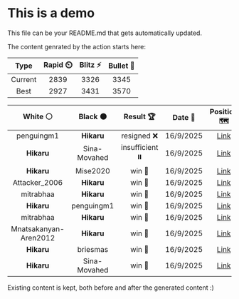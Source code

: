 # This is a demo

This file can be your README.md that gets automatically updated.

The content genrated by the action starts here:

<!--START_SECTION:chessStats-->
<!-- Automatically generated with https://github.com/Balastrong/chess-stats-action -->

| Type | Rapid ⏲️ | Blitz ⚡ | Bullet 🔫 |
|:---:|:---:|:---:|:---:|
| Current | 2839 | 3326 | 3345 |
| Best | 2927 | 3431 | 3570 |

| White ⚪ | Black ⚫ | Result 🏆 | Date 📅 | Position 🗺️ | Type 🕕 |
|:---:|:---:|:---:|:---:|:---:|:---:|
| penguingm1 | **Hikaru** | resigned ❌ | 16/9/2025 | <a href="http://www.ee.unb.ca/cgi-bin/tervo/fen.pl?select=8/8/8/2p1kBpp/2Pn2P1/4K3/5NP1/8 w - - 0 40">Link</a> | Blitz |
| **Hikaru** | Sina-Movahed | insufficient ⏸️ | 16/9/2025 | <a href="http://www.ee.unb.ca/cgi-bin/tervo/fen.pl?select=8/8/8/2K2k2/8/8/8/8 b - - 0 77">Link</a> | Blitz |
| **Hikaru** | Mise2020 | win 🥇 | 16/9/2025 | <a href="http://www.ee.unb.ca/cgi-bin/tervo/fen.pl?select=QRr5/p1pk1ppp/4p3/3p4/3q4/8/P1P2PPP/2B2RK1 b - - 0 17">Link</a> | Blitz |
| Attacker_2006 | **Hikaru** | win 🥇 | 16/9/2025 | <a href="http://www.ee.unb.ca/cgi-bin/tervo/fen.pl?select=3q2k1/p6p/8/5pp1/3PPb2/1P1R2Q1/P5PK/2r5 w - - 0 45">Link</a> | Blitz |
| mitrabhaa | **Hikaru** | win 🥇 | 16/9/2025 | <a href="http://www.ee.unb.ca/cgi-bin/tervo/fen.pl?select=8/2p2p1k/1pNp1Qp1/pP1P2p1/P1P2bP1/5P2/3q4/3K4 w - - 22 47">Link</a> | Blitz |
| **Hikaru** | penguingm1 | win 🥇 | 16/9/2025 | <a href="http://www.ee.unb.ca/cgi-bin/tervo/fen.pl?select=8/8/3p2p1/3R1r1p/1p1PR1kP/6P1/5BK1/1r6 b - - 2 54">Link</a> | Blitz |
| mitrabhaa | **Hikaru** | win 🥇 | 16/9/2025 | <a href="http://www.ee.unb.ca/cgi-bin/tervo/fen.pl?select=8/1pRr2k1/1P5p/4r1p1/1R2p3/6PP/5PK1/3q4 w - - 0 57">Link</a> | Blitz |
| Mnatsakanyan-Aren2012 | **Hikaru** | win 🥇 | 16/9/2025 | <a href="http://www.ee.unb.ca/cgi-bin/tervo/fen.pl?select=rqr3k1/5p1p/1p2pbp1/1b1p4/3P3B/1p2P1P1/1Q3PBP/2R3K1 w - - 0 26">Link</a> | Blitz |
| **Hikaru** | briesmas | win 🥇 | 16/9/2025 | <a href="http://www.ee.unb.ca/cgi-bin/tervo/fen.pl?select=8/pb6/4k3/2p4p/8/2P2P2/PP3K2/7R b - - 3 33">Link</a> | Blitz |
| **Hikaru** | Sina-Movahed | win 🥇 | 16/9/2025 | <a href="http://www.ee.unb.ca/cgi-bin/tervo/fen.pl?select=8/7p/4kpp1/4p3/P1K1P3/5P2/P1nB2PP/8 b - - 2 47">Link</a> | Blitz |

<!--END_SECTION:chessStats-->

Existing content is kept, both before and after the generated content :)
